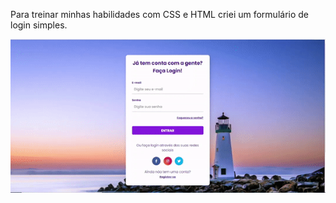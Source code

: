  Para  treinar minhas habilidades com CSS e HTML criei um formulário de login simples.
 
 <p align="center">
 <img src="https://github.com/dncastedo/formulario-html-css/blob/main/img/form1.gif">
 </p>

